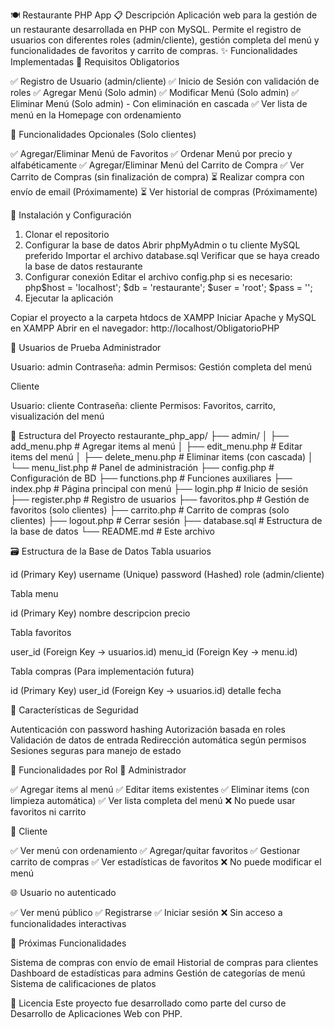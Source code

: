🍽️ Restaurante PHP App
📋 Descripción
Aplicación web para la gestión de un restaurante desarrollada en PHP con MySQL. Permite el registro de usuarios con diferentes roles (admin/cliente), gestión completa del menú y funcionalidades de favoritos y carrito de compras.
✨ Funcionalidades Implementadas
📌 Requisitos Obligatorios

✅ Registro de Usuario (admin/cliente)
✅ Inicio de Sesión con validación de roles
✅ Agregar Menú (Solo admin)
✅ Modificar Menú (Solo admin)
✅ Eliminar Menú (Solo admin) - Con eliminación en cascada
✅ Ver lista de menú en la Homepage con ordenamiento

🌟 Funcionalidades Opcionales (Solo clientes)

✅ Agregar/Eliminar Menú de Favoritos
✅ Ordenar Menú por precio y alfabéticamente
✅ Agregar/Eliminar Menú del Carrito de Compra
✅ Ver Carrito de Compras (sin finalización de compra)
⏳ Realizar compra con envío de email (Próximamente)
⏳ Ver historial de compras (Próximamente)

🚀 Instalación y Configuración
1. Clonar el repositorio 
2. Configurar la base de datos
    Abrir phpMyAdmin o tu cliente MySQL preferido
    Importar el archivo database.sql
    Verificar que se haya creado la base de datos restaurante
3. Configurar conexión
    Editar el archivo config.php si es necesario:
    php$host = 'localhost';
    $db   = 'restaurante';
    $user = 'root';
    $pass = '';
4. Ejecutar la aplicación

Copiar el proyecto a la carpeta htdocs de XAMPP
Iniciar Apache y MySQL en XAMPP
Abrir en el navegador: http://localhost/ObligatorioPHP

👤 Usuarios de Prueba
Administrador

Usuario: admin
Contraseña: admin
Permisos: Gestión completa del menú

Cliente

Usuario: cliente
Contraseña: cliente
Permisos: Favoritos, carrito, visualización del menú

📁 Estructura del Proyecto
restaurante_php_app/
├── admin/
│   ├── add_menu.php      # Agregar items al menú
│   ├── edit_menu.php     # Editar items del menú
│   ├── delete_menu.php   # Eliminar items (con cascada)
│   └── menu_list.php     # Panel de administración
├── config.php            # Configuración de BD
├── functions.php         # Funciones auxiliares
├── index.php            # Página principal con menú
├── login.php            # Inicio de sesión
├── register.php         # Registro de usuarios
├── favoritos.php        # Gestión de favoritos (solo clientes)
├── carrito.php          # Carrito de compras (solo clientes)
├── logout.php           # Cerrar sesión
├── database.sql         # Estructura de la base de datos
└── README.md           # Este archivo

🗃️ Estructura de la Base de Datos
Tabla usuarios

id (Primary Key)
username (Unique)
password (Hashed)
role (admin/cliente)

Tabla menu

id (Primary Key)
nombre
descripcion
precio

Tabla favoritos

user_id (Foreign Key → usuarios.id)
menu_id (Foreign Key → menu.id)

Tabla compras (Para implementación futura)

id (Primary Key)
user_id (Foreign Key → usuarios.id)
detalle
fecha

🔐 Características de Seguridad

Autenticación con password hashing
Autorización basada en roles
Validación de datos de entrada
Redirección automática según permisos
Sesiones seguras para manejo de estado

🎯 Funcionalidades por Rol
👔 Administrador

✅ Agregar items al menú
✅ Editar items existentes
✅ Eliminar items (con limpieza automática)
✅ Ver lista completa del menú
❌ No puede usar favoritos ni carrito

👤 Cliente

✅ Ver menú con ordenamiento
✅ Agregar/quitar favoritos
✅ Gestionar carrito de compras
✅ Ver estadísticas de favoritos
❌ No puede modificar el menú

🌐 Usuario no autenticado

✅ Ver menú público
✅ Registrarse
✅ Iniciar sesión
❌ Sin acceso a funcionalidades interactivas

🔄 Próximas Funcionalidades

 Sistema de compras con envío de email
 Historial de compras para clientes
 Dashboard de estadísticas para admins
 Gestión de categorías de menú
 Sistema de calificaciones de platos

📄 Licencia
Este proyecto fue desarrollado como parte del curso de Desarrollo de Aplicaciones Web con PHP.